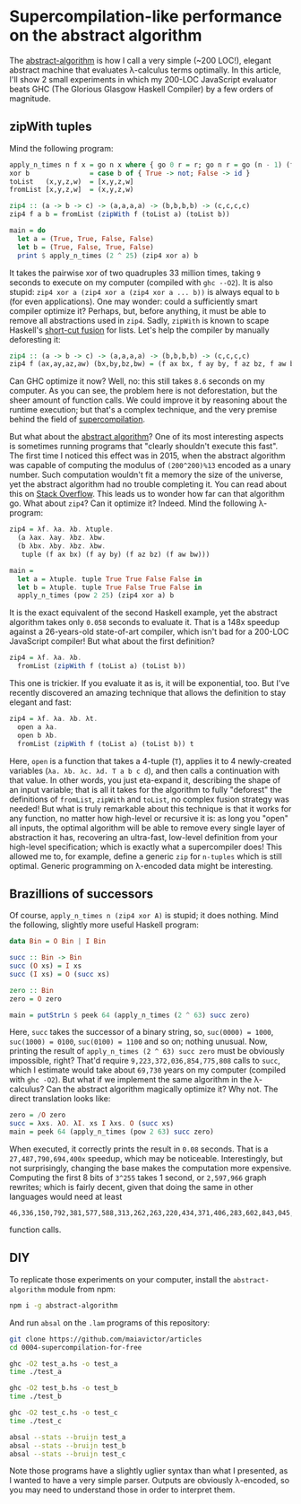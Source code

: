 # Supercompilation-like performance on the abstract algorithm

The [abstract-algorithm](https://github.com/MaiaVictor/abstract-algorithm) is how I call a very simple (~200 LOC!), elegant abstract machine that evaluates λ-calculus terms optimally. In this article, I'll show 2 small experiments in which my 200-LOC JavaScript evaluator beats GHC (The Glorious Glasgow Haskell Compiler) by a few orders of magnitude.

## zipWith tuples

Mind the following program:

```haskell
apply_n_times n f x = go n x where { go 0 r = r; go n r = go (n - 1) (f r) }
xor b               = case b of { True -> not; False -> id }
toList   (x,y,z,w)  = [x,y,z,w]
fromList [x,y,z,w]  = (x,y,z,w)

zip4 :: (a -> b -> c) -> (a,a,a,a) -> (b,b,b,b) -> (c,c,c,c)
zip4 f a b = fromList (zipWith f (toList a) (toList b))

main = do
  let a = (True, True, False, False)
  let b = (True, False, True, False)
  print $ apply_n_times (2 ^ 25) (zip4 xor a) b
```

It takes the pairwise xor of two quadruples 33 million times, taking `9` seconds to execute on my computer (compiled with `ghc --O2`). It is also stupid: `zip4 xor a (zip4 xor a (zip4 xor a ... b))` is always equal to `b` (for even applications). One may wonder: could a sufficiently smart compiler optimize it? Perhaps, but, before anything, it must be able to remove all abstractions used in `zip4`. Sadly, `zipWith` is known to scape Haskell's [short-cut fusion](https://wiki.haskell.org/Correctness_of_short_cut_fusion) for lists. Let's help the compiler by manually deforesting it:

```haskell
zip4 :: (a -> b -> c) -> (a,a,a,a) -> (b,b,b,b) -> (c,c,c,c)
zip4 f (ax,ay,az,aw) (bx,by,bz,bw) = (f ax bx, f ay by, f az bz, f aw bw)
```

Can GHC optimize it now? Well, no: this still takes `8.6` seconds on my computer. As you can see, the problem here is not deforestation, but the sheer amount of function calls. We could improve it by reasoning about the runtime execution; but that's a complex technique, and the very premise behind the field of [supercompilation](https://ghc.haskell.org/trac/ghc/wiki/Supercompilation).

But what about the [abstract algorithm](https://github.com/MaiaVictor/abstract-algorithm)? One of its most interesting aspects is sometimes running programs that "clearly shouldn't execute this fast". The first time I noticed this effect was in 2015, when the abstract algorithm was capable of computing the modulus of `(200^200)%13` encoded as a unary number. Such computation wouldn't fit a memory the size of the universe, yet the abstract algorithm had no trouble completing it. You can read about this on [Stack Overflow](https://stackoverflow.com/questions/31707614/why-are-%CE%BB-calculus-optimal-evaluators-able-to-compute-big-modular-exponentiation). This leads us to wonder how far can that algorithm go. What about `zip4`? Can it optimize it? Indeed. Mind the following λ-program:

```haskell
zip4 = λf. λa. λb. λtuple.
  (a λax. λay. λbz. λbw.
  (b λbx. λby. λbz. λbw.
   tuple (f ax bx) (f ay by) (f az bz) (f aw bw)))

main =
  let a = λtuple. tuple True True False False in
  let b = λtuple. tuple True False True False in
  apply_n_times (pow 2 25) (zip4 xor a) b
```

It is the exact equivalent of the second Haskell example, yet the abstract algorithm takes only `0.058` seconds to evaluate it. That is a 148x speedup against a 26-years-old state-of-art compiler, which isn't bad for a 200-LOC JavaScript compiler! But what about the first definition?

```haskell
zip4 = λf. λa. λb.
  fromList (zipWith f (toList a) (toList b))
```

This one is trickier. If you evaluate it as is, it will be exponential, too. But I've recently discovered an amazing technique that allows the definition to stay elegant and fast:

```haskell
zip4 = λf. λa. λb. λt.
  open a λa.
  open b λb.
  fromList (zipWith f (toList a) (toList b)) t
```

Here, `open` is a function that takes a 4-tuple (`T`), applies it to 4 newly-created variables (`λa. λb. λc. λd. T a b c d`), and then calls a continuation with that value. In other words, you just eta-expand it, describing the shape of an input variable; that is all it takes for the algorithm to fully "deforest" the definitions of `fromList`, `zipWith` and `toList`, no complex fusion strategy was needed! But what is truly remarkable about this technique is that it works for any function, no matter how high-level or recursive it is: as long you "open" all inputs, the optimal algorithm will be able to remove every single layer of abstraction it has, recovering an ultra-fast, low-level definition from your high-level specification; which is exactly what a supercompiler does! This allowed me to, for example, define a generic `zip` for `n-tuples` which is still optimal. Generic programming on λ-encoded data might be interesting.

## Brazillions of successors

Of course, `apply_n_times n (zip4 xor A)` is stupid; it does nothing. Mind the following, slightly more useful Haskell program:

```haskell
data Bin = O Bin | I Bin

succ :: Bin -> Bin
succ (O xs) = I xs
succ (I xs) = O (succ xs)

zero :: Bin
zero = O zero

main = putStrLn $ peek 64 (apply_n_times (2 ^ 63) succ zero)
```

Here, `succ` takes the successor of a binary string, so, `suc(0000) = 1000`, `suc(1000) = 0100`, `suc(0100) = 1100` and so on; nothing unusual. Now, printing the result of `apply_n_times (2 ^ 63) succ zero` must be obviously impossible, right? That'd require `9,223,372,036,854,775,808` calls to `succ`, which I estimate would take about `69,730` years on my computer (compiled with `ghc -O2`). But what if we implement the same algorithm in the λ-calculus? Can the abstract algorithm magically optimize it? Why not. The direct translation looks like:

```haskell
zero = /O zero
succ = λxs. λO. λI. xs I λxs. O (succ xs)
main = peek 64 (apply_n_times (pow 2 63) succ zero)
```

When executed, it correctly prints the result in `0.08` seconds. That is a `27,487,790,694,400x` speedup, which may be noticeable. Interestingly, but not surprisingly, changing the base makes the computation more expensive. Computing the first 8 bits of `3^255` takes 1 second, or `2,597,966` graph rewrites; which is fairly decent, given that doing the same in other languages would need at least

```
46,336,150,792,381,577,588,313,262,263,220,434,371,406,283,602,843,045,997,201,608,143,345,357,543,255,478,647,000,589,718,036,536,507,270,555,180,182,966,478,507
```

function calls.

## DIY

To replicate those experiments on your computer, install the `abstract-algorithm` module from npm:

```bash
npm i -g abstract-algorithm
```

And run `absal` on the `.lam` programs of this repository:

```bash
git clone https://github.com/maiavictor/articles
cd 0004-supercompilation-for-free

ghc -O2 test_a.hs -o test_a
time ./test_a

ghc -O2 test_b.hs -o test_b
time ./test_b

ghc -O2 test_c.hs -o test_c
time ./test_c

absal --stats --bruijn test_a
absal --stats --bruijn test_b
absal --stats --bruijn test_c
```

Note those programs have a slightly uglier syntax than what I presented, as I wanted to have a very simple parser. Outputs are obviously λ-encoded, so you may need to understand those in order to interpret them.
